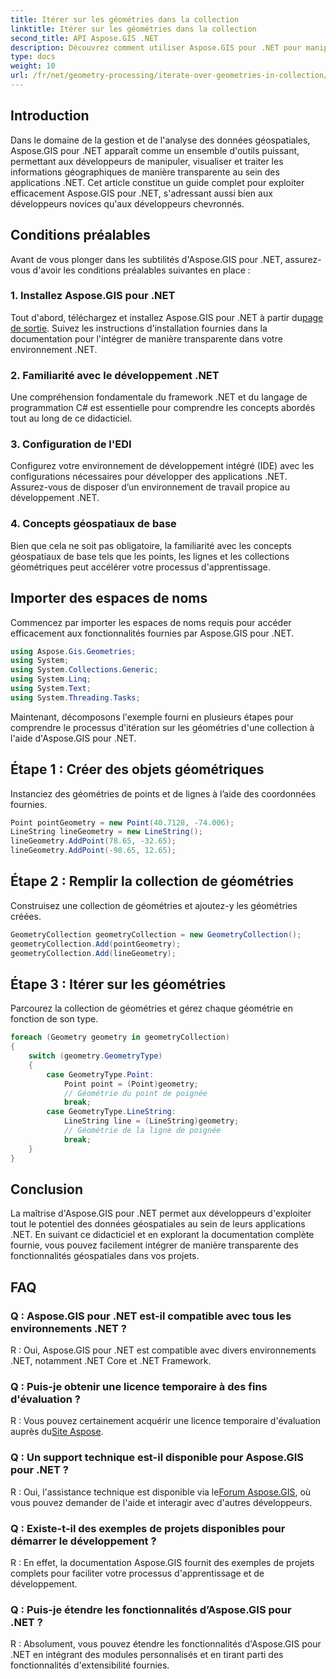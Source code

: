 ```yaml
---
title: Itérer sur les géométries dans la collection
linktitle: Itérer sur les géométries dans la collection
second_title: API Aspose.GIS .NET
description: Découvrez comment utiliser Aspose.GIS pour .NET pour manipuler les données géospatiales de manière transparente dans vos applications .NET.
type: docs
weight: 10
url: /fr/net/geometry-processing/iterate-over-geometries-in-collection/
---
```

## Introduction
Dans le domaine de la gestion et de l'analyse des données géospatiales, Aspose.GIS pour .NET apparaît comme un ensemble d'outils puissant, permettant aux développeurs de manipuler, visualiser et traiter les informations géographiques de manière transparente au sein des applications .NET. Cet article constitue un guide complet pour exploiter efficacement Aspose.GIS pour .NET, s'adressant aussi bien aux développeurs novices qu'aux développeurs chevronnés.
## Conditions préalables
Avant de vous plonger dans les subtilités d'Aspose.GIS pour .NET, assurez-vous d'avoir les conditions préalables suivantes en place :
### 1. Installez Aspose.GIS pour .NET
 Tout d'abord, téléchargez et installez Aspose.GIS pour .NET à partir du[page de sortie](https://releases.aspose.com/gis/net/). Suivez les instructions d'installation fournies dans la documentation pour l'intégrer de manière transparente dans votre environnement .NET.
### 2. Familiarité avec le développement .NET
Une compréhension fondamentale du framework .NET et du langage de programmation C# est essentielle pour comprendre les concepts abordés tout au long de ce didacticiel.
### 3. Configuration de l'EDI
Configurez votre environnement de développement intégré (IDE) avec les configurations nécessaires pour développer des applications .NET. Assurez-vous de disposer d’un environnement de travail propice au développement .NET.
### 4. Concepts géospatiaux de base
Bien que cela ne soit pas obligatoire, la familiarité avec les concepts géospatiaux de base tels que les points, les lignes et les collections géométriques peut accélérer votre processus d'apprentissage.

## Importer des espaces de noms
Commencez par importer les espaces de noms requis pour accéder efficacement aux fonctionnalités fournies par Aspose.GIS pour .NET.

```csharp
using Aspose.Gis.Geometries;
using System;
using System.Collections.Generic;
using System.Linq;
using System.Text;
using System.Threading.Tasks;
```


Maintenant, décomposons l'exemple fourni en plusieurs étapes pour comprendre le processus d'itération sur les géométries d'une collection à l'aide d'Aspose.GIS pour .NET.
## Étape 1 : Créer des objets géométriques
Instanciez des géométries de points et de lignes à l’aide des coordonnées fournies.
```csharp
Point pointGeometry = new Point(40.7128, -74.006);
LineString lineGeometry = new LineString();
lineGeometry.AddPoint(78.65, -32.65);
lineGeometry.AddPoint(-98.65, 12.65);
```
## Étape 2 : Remplir la collection de géométries
Construisez une collection de géométries et ajoutez-y les géométries créées.
```csharp
GeometryCollection geometryCollection = new GeometryCollection();
geometryCollection.Add(pointGeometry);
geometryCollection.Add(lineGeometry);
```
## Étape 3 : Itérer sur les géométries
Parcourez la collection de géométries et gérez chaque géométrie en fonction de son type.
```csharp
foreach (Geometry geometry in geometryCollection)
{
    switch (geometry.GeometryType)
    {
        case GeometryType.Point:
            Point point = (Point)geometry;
            // Géométrie du point de poignée
            break;
        case GeometryType.LineString:
            LineString line = (LineString)geometry;
            // Géométrie de la ligne de poignée
            break;
    }
}
```

## Conclusion
La maîtrise d'Aspose.GIS pour .NET permet aux développeurs d'exploiter tout le potentiel des données géospatiales au sein de leurs applications .NET. En suivant ce didacticiel et en explorant la documentation complète fournie, vous pouvez facilement intégrer de manière transparente des fonctionnalités géospatiales dans vos projets.
## FAQ
### Q : Aspose.GIS pour .NET est-il compatible avec tous les environnements .NET ?
R : Oui, Aspose.GIS pour .NET est compatible avec divers environnements .NET, notamment .NET Core et .NET Framework.
### Q : Puis-je obtenir une licence temporaire à des fins d'évaluation ?
 R : Vous pouvez certainement acquérir une licence temporaire d'évaluation auprès du[Site Aspose](https://purchase.aspose.com/temporary-license/).
### Q : Un support technique est-il disponible pour Aspose.GIS pour .NET ?
 R : Oui, l'assistance technique est disponible via le[Forum Aspose.GIS](https://forum.aspose.com/c/gis/33), où vous pouvez demander de l'aide et interagir avec d'autres développeurs.
### Q : Existe-t-il des exemples de projets disponibles pour démarrer le développement ?
R : En effet, la documentation Aspose.GIS fournit des exemples de projets complets pour faciliter votre processus d'apprentissage et de développement.
### Q : Puis-je étendre les fonctionnalités d’Aspose.GIS pour .NET ?
R : Absolument, vous pouvez étendre les fonctionnalités d'Aspose.GIS pour .NET en intégrant des modules personnalisés et en tirant parti des fonctionnalités d'extensibilité fournies.